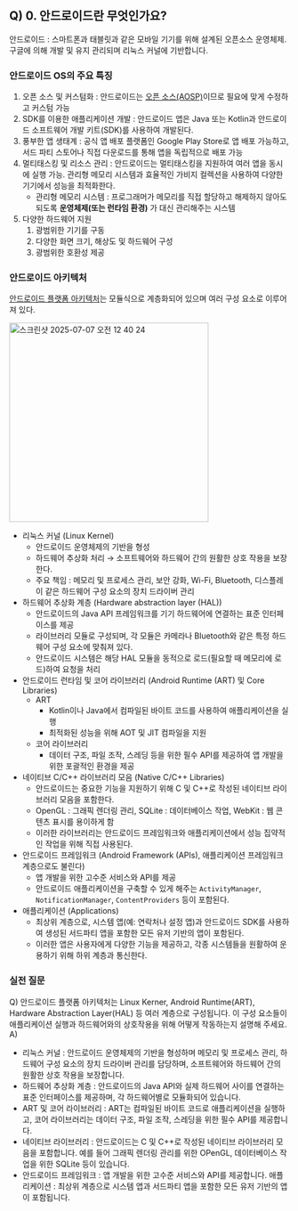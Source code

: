 ## Q) 0. 안드로이드란 무엇인가요?

안드로이드 : 스마트폰과 태블릿과 같은 모바일 기기를 위해 설계된 오픈소스 운영체제. 구글에 의해 개발 및 유지 관리되며 리눅스 커널에 기반합니다.

### 안드로이드 OS의 주요 특징
1. 오픈 소스 및 커스텀화 : 안드로이드는 [오픈 소스(AOSP)](https://source.android.com/)이므로 필요에 맞게 수정하고 커스텀 가능
2. SDK를 이용한 애플리케이션 개발 : 안드로이드 앱은 Java 또는 Kotlin과 안드로이드 소프트웨어 개발 키트(SDK)를 사용하여 개발된다.
3. 풍부한 앱 생태계 : 공식 앱 배포 플랫폼인 Google Play Store로 앱 배포 가능하고, 서드 파티 스토어나 직접 다운로드를 통해 앱을 독립적으로 배포 가능
4. 멀티태스킹 및 리소스 관리 : 안드로이드는 멀티태스킹을 지원하여 여러 앱을 동시에 실행 가능. 관리형 메모리 시스템과 효율적인 가비지 컬렉션을 사용하여 다양한 기기에서 성능을 최적화한다.
	- 관리형 메모리 시스템 : 프로그래머가 메모리를 직접 할당하고 해제하지 않아도 되도록 **운영체제(또는 런타임 환경)** 가 대신 관리해주는 시스템 
5. 다양한 하드웨어 지원
	1. 광범위한 기기를 구동
	2. 다양한 화면 크기, 해상도 및 하드웨어 구성
	3. 광범위한 호환성 제공

### 안드로이드 아키텍처
[안드로이드 플랫폼 아키텍처](https://developer.android.com/guide/platform)는 모듈식으로 계층화되어 있으며 여러 구성 요소로 이루어져 있다.

<img width="358" alt="스크린샷 2025-07-07 오전 12 40 24" src="https://github.com/user-attachments/assets/aaf55329-cfa3-42b7-b123-57b90687afb3" />

- 리눅스 커널 (Linux Kernel)
    - 안드로이드 운영체제의 기반을 형성
    - 하드웨어 추상화 처리 → 소프트웨어와 하드웨어 간의 원활한 상호 작용을 보장한다.
    - 주요 책임 : 메모리 및 프로세스 관리, 보안 강화, Wi-Fi, Bluetooth, 디스플레이 같은 하드웨어 구성 요소의 장치 드라이버 관리
- 하드웨어 추상화 계층 (Hardware abstraction layer (HAL))
    - 안드로이드의 Java API 프레임워크를 기기 하드웨어에 연결하는 표준 인터페이스를 제공
    - 라이브러리 모듈로 구성되며, 각 모듈은 카메라나 Bluetooth와 같은 특정 하드웨어 구성 요소에 맞춰져 있다.
    - 안드로이드 시스템은 해당 HAL 모듈을 동적으로 로드(필요할 때 메모리에 로드)하여 요청을 처리
- 안드로이드 런타임 및 코어 라이브러리 (Android Runtime (ART) 및 Core Libraries)
    - ART
    	- Kotlin이나 Java에서 컴파일된 바이트 코드를 사용하여 애플리케이션을 실행
    	- 최적화된 성능을 위해 AOT 및 JIT 컴파일을 지원
    - 코어 라이브러리
    	- 데이터 구조, 파일 조작, 스레딩 등을 위한 필수 API를 제공하여 앱 개발을 위한 포괄적인 환경을 제공
- 네이티브 C/C++ 라이브러리 모음 (Native C/C++ Libraries)
    - 안드로이드는 중요한 기능을 지원하기 위해 C 및 C++로 작성된 네이티브 라이브러리 모음을 포함한다.
    - OpenGL : 그래픽 렌더링 관리, SQLite : 데이터베이스 작업, WebKit : 웹 콘텐츠 표시를 용이하게 함
    - 이러한 라이브러리는 안드로이드 프레임워크와 애플리케이션에서 성능 집약적인 작업을 위해 직접 사용된다.
- 안드로이드 프레임워크 (Android Framework (APIs), 애플리케이션 프레임워크 계층으로도 불린다)
    - 앱 개발을 위한 고수준 서비스와 API를 제공
    - 안드로이드 애플리케이션을 구축할 수 있게 해주는 `ActivityManager`, `NotificationManager`, `ContentProviders` 등이 포함된다.
- 애플리케이션 (Applications)
    - 최상위 계층으로, 시스템 앱(예: 연락처나 설정 앱)과 안드로이드 SDK를 사용하여 생성된 서드파티 앱을 포함한 모든 유저 기반의 앱이 포함된다.
    - 이러한 앱은 사용자에게 다양한 기능을 제공하고, 각종 시스템들을 원활하여 운용하기 위해 하위 계층과 통신한다.

### 실전 질문
Q) 안드로이드 플랫폼 아키텍처는 Linux Kerner, Android Runtime(ART), Hardware Abstraction Layer(HAL) 등 여러 계층으로 구성됩니다. 이 구성 요소들이 애플리케이션 실행과 하드웨어와의 상호작용을 위해 어떻게 작동하는지 설명해 주세요.<br>
A)
- 리눅스 커널 : 안드로이드 운영체제의 기반을 형성하며 메모리 및 프로세스 관리, 하드웨어 구성 요소의 장치 드라이버 관리를 담당하며, 소프트웨어와 하드웨어 간의 원활한 상호 작용을 보장합니다.
- 하드웨어 추상화 계층 : 안드로이드의 Java API와 실제 하드웨어 사이를 연결하는 표준 인터페이스를 제공하며, 각 하드웨어별로 모듈화되어 있습니다.
- ART 및 코어 라이브러리 : ART는 컴파일된 바이트 코드로 애플리케이션을 실행하고, 코어 라이브러리는 데이터 구조, 파일 조작, 스레딩을 위한 필수 API를 제공합니다.
- 네이티브 라이브러리 : 안드로이드는 C 및 C++로 작성된 네이티브 라이브러리 모음을 포함합니다. 예를 들어 그래픽 렌더링 관리를 위한 OPenGL, 데이터베이스 작업을 위한 SQLite 등이 있습니다.
- 안드로이드 프레임워크 : 앱 개발을 위한 고수준 서비스와 API를 제공합니다.
애플리케이션 : 최상위 계층으로 시스템 앱과 서드파티 앱을 포함한 모든 유저 기반의 앱이 포함됩니다.
